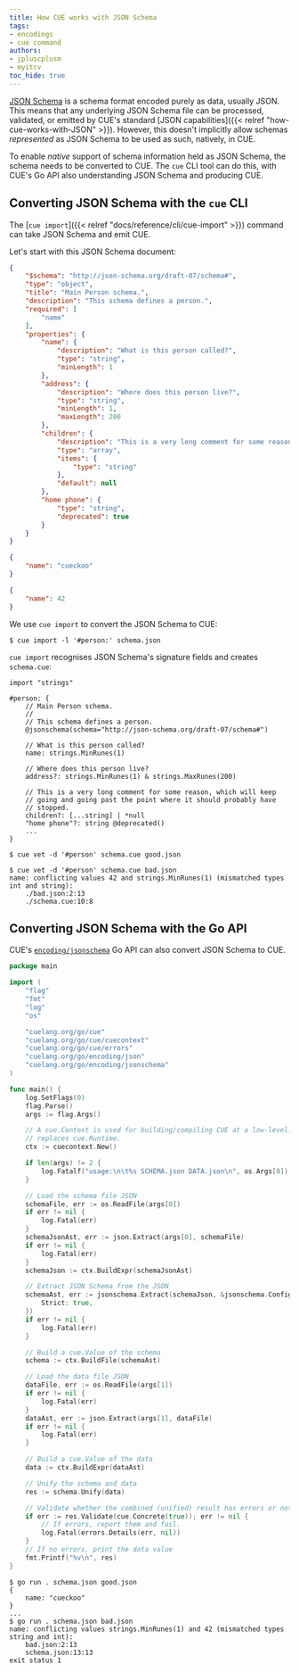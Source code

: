 ```yaml
---
title: How CUE works with JSON Schema
tags:
- encodings
- cue command
authors:
- jpluscplusm
- myitcv
toc_hide: true
---
```


[JSON Schema](https://json-schema.org/) is a schema format encoded purely as
data, usually JSON. This means that any underlying JSON Schema file can be
processed, validated, or emitted by CUE's standard
[JSON capabilities]({{< relref "how-cue-works-with-JSON" >}}).
However, this doesn't implicitly allow schemas *represented* as JSON Schema to
be used as such, natively, in CUE.

To enable *native* support of schema information held as JSON Schema,
the schema needs to be converted to CUE.
The `cue` CLI tool can do this,
with CUE's Go API also understanding JSON Schema and producing CUE.

## Converting JSON Schema with the `cue` CLI

The [`cue import`]({{< relref "docs/reference/cli/cue-import" >}}) command can
take JSON Schema and emit CUE.

Let's start with this JSON Schema document:

```json { title="schema.json" }
{
    "$schema": "http://json-schema.org/draft-07/schema#",
    "type": "object",
    "title": "Main Person schema.",
    "description": "This schema defines a person.",
    "required": [
        "name"
    ],
    "properties": {
        "name": {
            "description": "What is this person called?",
            "type": "string",
            "minLength": 1
        },
        "address": {
            "description": "Where does this person live?",
            "type": "string",
            "minLength": 1,
            "maxLength": 200
        },
        "children": {
            "description": "This is a very long comment for some reason, which will keep going and going past the point where it should probably have stopped.",
            "type": "array",
            "items": {
                "type": "string"
            },
            "default": null
        },
        "home phone": {
            "type": "string",
            "deprecated": true
        }
    }
}
```

```json { title="good.json" }
{
    "name": "cueckoo"
}
```

```json { title="bad.json" }
{
    "name": 42
}
```

We use `cue import` to convert the JSON Schema to CUE:

```text { title="TERMINAL" codeToCopy="Y3VlIGltcG9ydCAtbCAnI3BlcnNvbjonIHNjaGVtYS5qc29u" }
$ cue import -l '#person:' schema.json
```
`cue import` recognises JSON Schema's signature fields and creates `schema.cue`:

```cue { title="schema.cue" }
import "strings"

#person: {
	// Main Person schema.
	//
	// This schema defines a person.
	@jsonschema(schema="http://json-schema.org/draft-07/schema#")

	// What is this person called?
	name: strings.MinRunes(1)

	// Where does this person live?
	address?: strings.MinRunes(1) & strings.MaxRunes(200)

	// This is a very long comment for some reason, which will keep
	// going and going past the point where it should probably have
	// stopped.
	children?: [...string] | *null
	"home phone"?: string @deprecated()
	...
}
```
```text { title="TERMINAL" codeToCopy="Y3VlIHZldCAtZCAnI3BlcnNvbicgc2NoZW1hLmN1ZSBnb29kLmpzb24=" }
$ cue vet -d '#person' schema.cue good.json
```

```text { title="TERMINAL" codeToCopy="Y3VlIHZldCAtZCAnI3BlcnNvbicgc2NoZW1hLmN1ZSBiYWQuanNvbg==" }
$ cue vet -d '#person' schema.cue bad.json
name: conflicting values 42 and strings.MinRunes(1) (mismatched types int and string):
    ./bad.json:2:13
    ./schema.cue:10:8
```

## Converting JSON Schema with the Go API

CUE's
[`encoding/jsonschema`](https://pkg.go.dev/cuelang.org/go/encoding/jsonschema)
Go API can also convert JSON Schema to CUE.
```go { title="main.go" }
package main

import (
	"flag"
	"fmt"
	"log"
	"os"

	"cuelang.org/go/cue"
	"cuelang.org/go/cue/cuecontext"
	"cuelang.org/go/cue/errors"
	"cuelang.org/go/encoding/json"
	"cuelang.org/go/encoding/jsonschema"
)

func main() {
	log.SetFlags(0)
	flag.Parse()
	args := flag.Args()

	// A cue.Context is used for building/compiling CUE at a low-level.  It
	// replaces cue.Runtime.
	ctx := cuecontext.New()

	if len(args) != 2 {
		log.Fatalf("usage:\n\t%s SCHEMA.json DATA.json\n", os.Args[0])
	}

	// Load the schema file JSON
	schemaFile, err := os.ReadFile(args[0])
	if err != nil {
		log.Fatal(err)
	}
	schemaJsonAst, err := json.Extract(args[0], schemaFile)
	if err != nil {
		log.Fatal(err)
	}
	schemaJson := ctx.BuildExpr(schemaJsonAst)

	// Extract JSON Schema from the JSON
	schemaAst, err := jsonschema.Extract(schemaJson, &jsonschema.Config{
		Strict: true,
	})
	if err != nil {
		log.Fatal(err)
	}

	// Build a cue.Value of the schema
	schema := ctx.BuildFile(schemaAst)

	// Load the data file JSON
	dataFile, err := os.ReadFile(args[1])
	if err != nil {
		log.Fatal(err)
	}
	dataAst, err := json.Extract(args[1], dataFile)
	if err != nil {
		log.Fatal(err)
	}

	// Build a cue.Value of the data
	data := ctx.BuildExpr(dataAst)

	// Unify the schema and data
	res := schema.Unify(data)

	// Validate whether the combined (unified) result has errors or not.
	if err := res.Validate(cue.Concrete(true)); err != nil {
		// If errors, report them and fail.
		log.Fatal(errors.Details(err, nil))
	}
	// If no errors, print the data value
	fmt.Printf("%v\n", res)
}
```
```text { title="TERMINAL" codeToCopy="Z28gcnVuIC4gc2NoZW1hLmpzb24gZ29vZC5qc29uCmdvIHJ1biAuIHNjaGVtYS5qc29uIGJhZC5qc29u" }
$ go run . schema.json good.json
{
	name: "cueckoo"
}
...
$ go run . schema.json bad.json
name: conflicting values strings.MinRunes(1) and 42 (mismatched types string and int):
    bad.json:2:13
    schema.json:13:13
exit status 1
```

